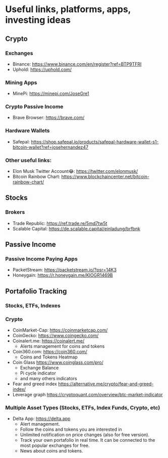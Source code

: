 # Useful links, platforms, apps, investing ideas

## Crypto

### Exchanges
  - Binance: https://www.binance.com/en/register?ref=BTP9TFRI
  - Uphold: https://uphold.com/

### Mining Apps
  - MinePi: https://minepi.com/JoseGre1

### Crypto Passive Income
  - Brave Browser: https://brave.com/

### Hardware Wallets
  - Safepal: https://shop.safepal.io/products/safepal-hardware-wallet-s1-bitcoin-wallet?ref=josehernandez47

### Other useful links:
  - Elon Musk Twitter Account😂: https://twitter.com/elonmusk/
  - Bitcoin Rainbow Chart: https://www.blockchaincenter.net/bitcoin-rainbow-chart/

## Stocks
### Brokers
  - Trade Republic: https://ref.trade.re/5md7tw5t
  - Scalable Capital: https://de.scalable.capital/einladung/brfbnk

## Passive Income
### Passive Income Paying Apps
 - PacketStream: https://packetstream.io/?psr=14K3
 - Honeygain: https://r.honeygain.me/KIOGR1469B

## Portafolio Tracking
### Stocks, ETFs, Indexes

### Crypto
  - CoinMarket-Cap: https://coinmarketcap.com/
  - CoinGecko: https://www.coingecko.com/
  - Coinalert.me: https://coinalert.me/
    - Alerts management for coins and tokens 
  - Coin360.com: https://coin360.com/
    - Coins and Tokens Heatmap 
  - Coin Glass https://www.coinglass.com/pro/
    - Exchange Balance
    - Pi cycle indicator
    - and many others indicators
  - Fear and greed index https://alternative.me/crypto/fear-and-greed-index/
  - Leverage graph https://cryptoquant.com/overview/btc-market-indicator

### Multiple Asset Types (Stocks, ETFs, Index Funds, Crypto, etc)
  - Delta App: https://delta.app
    - Alert management.
    - Follow the coins and tokens you are interested in
    - Unlimited notification on price changes (also for free version).
    - Track your own portafolio in real time. It can be connected to the most popular exchanges for free.
    - News about coins and tokens.

